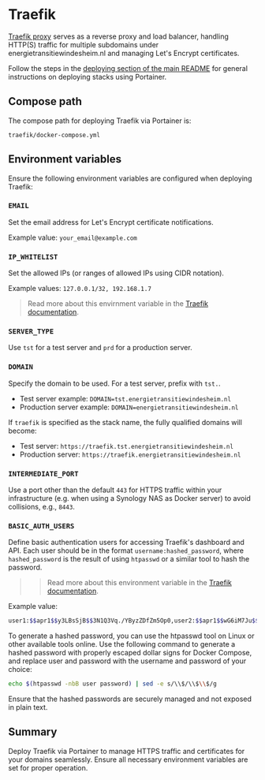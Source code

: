 # Traefik

[Traefik proxy](https://traefik.io/traefik/) serves as a reverse proxy and load balancer, handling HTTP(S) traffic for multiple subdomains under energietransitiewindesheim.nl and managing Let's Encrypt certificates.

Follow the steps in the [deploying section of the main README](../README.md#deploying-stacks-with-portainer) for general instructions on deploying stacks using Portainer.

## Compose path

The compose path for deploying Traefik via Portainer is:

```plaintext
traefik/docker-compose.yml
```

## Environment variables

Ensure the following environment variables are configured when deploying Traefik:

### `EMAIL`

Set the email address for Let's Encrypt certificate notifications.

Example value: `your_email@example.com`

### `IP_WHITELIST`

Set the allowed IPs (or ranges of allowed IPs using CIDR notation).

Example values: `127.0.0.1/32, 192.168.1.7`

> Read more about this envirnment variable in the [Traefik documentation](https://doc.traefik.io/traefik/middlewares/http/ipwhitelist/).

### `SERVER_TYPE`

Use `tst` for a test server and `prd` for a production server.

### `DOMAIN`

Specify the domain to be used. For a test server, prefix with `tst.`.

* Test server example: `DOMAIN=tst.energietransitiewindesheim.nl`
* Production server example: `DOMAIN=energietransitiewindesheim.nl`

If `traefik` is specified as the stack name, the fully qualified domains will become:

* Test server: `https://traefik.tst.energietransitiewindesheim.nl`
* Production server: `https://traefik.energietransitiewindesheim.nl`

### `INTERMEDIATE_PORT`

Use a port other than the default `443` for HTTPS traffic within your infrastructure (e.g. when using a Synology NAS as Docker server) to avoid collisions, e.g., `8443`.


### `BASIC_AUTH_USERS`

Define basic authentication users for accessing Traefik's dashboard and API. Each user should be in the format `username:hashed_password`, where `hashed_password` is the result of using `htpasswd` or a similar tool to hash the password.


> > Read more about this environment variable in the [Traefik documentation](https://doc.traefik.io/traefik/middlewares/http/basicauth/).

Example value:
```bash
user1:$$apr1$$y3LBsSjB$$3N1Q3Vq./YByzZDfZm5Op0,user2:$$apr1$$wG6iM7Ju$$RjTtXymC2g3eGnUf7dQ5e
```

To generate a hashed password, you can use the htpasswd tool on Linux or other available tools online. Use the following command to generate a hashed password with properly escaped dollar signs for Docker Compose, and replace user and password with the username and password of your choice:
```bash
echo $(htpasswd -nbB user password) | sed -e s/\\$/\\$\\$/g
``` 

Ensure that the hashed passwords are securely managed and not exposed in plain text.


## Summary

Deploy Traefik via Portainer to manage HTTPS traffic and certificates for your domains seamlessly. Ensure all necessary environment variables are set for proper operation.

